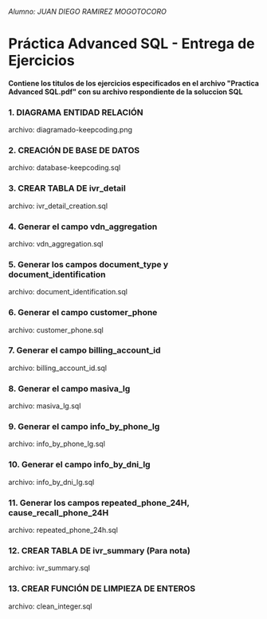 *Alumno: JUAN DIEGO RAMIREZ MOGOTOCORO*

# Práctica Advanced SQL - Entrega de Ejercicios

#### Contiene los titulos de los ejercicios especificados en el archivo "Practica Advanced SQL.pdf" con su archivo respondiente de la soluccion SQL

### 1. DIAGRAMA ENTIDAD RELACIÓN
archivo: diagramado-keepcoding.png

### 2. CREACIÓN DE BASE DE DATOS
archivo: database-keepcoding.sql

### 3. CREAR TABLA DE ivr_detail
archivo: ivr_detail_creation.sql

### 4. Generar el campo vdn_aggregation
archivo: vdn_aggregation.sql

### 5. Generar los campos document_type y document_identification
archivo: document_identification.sql

### 6. Generar el campo customer_phone
archivo: customer_phone.sql

### 7. Generar el campo billing_account_id
archivo: billing_account_id.sql

### 8. Generar el campo masiva_lg
archivo: masiva_lg.sql

### 9. Generar el campo info_by_phone_lg
archivo: info_by_phone_lg.sql

### 10. Generar el campo info_by_dni_lg
archivo: info_by_dni_lg.sql

### 11. Generar los campos repeated_phone_24H, cause_recall_phone_24H
archivo: repeated_phone_24h.sql

### 12. CREAR TABLA DE ivr_summary (Para nota)
archivo: ivr_summary.sql

### 13. CREAR FUNCIÓN DE LIMPIEZA DE ENTEROS
archivo: clean_integer.sql
